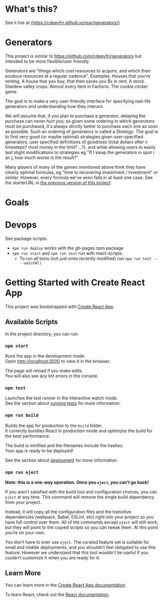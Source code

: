 # What's this?

See it live at [(https://cdeevfrr.github.io/reactgenerators/)](https://cdeevfrr.github.io/reactgenerators/)

# Generators

This project is similar to https://github.com/cdeevfrr/generators but intended to be more flexible/user friendly.

Generators are "things which cost resources to acquire, and which then produce resources at a regular cadence". Examples: Houses that you're renting. A house that you buy, that then saves you $x in rent. A stock. Stardew valley crops. Almost every item in Factorio. The cookie clicker game. 


The goal is to make a very user-friendly interface for specifying real-life generators and understanding how they interact.

We will assume that, if you plan to purchase a generator, delaying the purchase can never _hurt_ you; so given some ordering in which generators must be purchased, it's always strictly better to purchase each one as soon as possible. Such an ordering of generators is called a _Strategy_. The goal is to find very good (or maybe optimal) strategies given user-specified generators, user specified definitions of goodness (total dollars after n timesteps? most money in the limit? ...?), and while allowing users to easily test slight modifications to strategies eg "If I swap the generators in spot i an j, how much worse is the result?"

Many players of many of the games mentioned above think they have clearly optimal formulas, eg "time to recovering investment / investment" or similar. However, every formula we've seen fails in at least one case. See the starterURL in [the previous version of this project](https://github.com/cdeevfrr/generators)

# Goals

# Devops

See package scripts. 
- `npm run deploy` works with the gh-pages npm package
- `npm run start` and `npm run test` run with react-scripts. 
    - To run all tests (not just ones recently modified) run `npm run test -- --watchAll`







# Getting Started with Create React App

This project was bootstrapped with [Create React App](https://github.com/facebook/create-react-app).

## Available Scripts

In the project directory, you can run:

### `npm start`

Runs the app in the development mode.\
Open [http://localhost:3000](http://localhost:3000) to view it in the browser.

The page will reload if you make edits.\
You will also see any lint errors in the console.

### `npm test`

Launches the test runner in the interactive watch mode.\
See the section about [running tests](https://facebook.github.io/create-react-app/docs/running-tests) for more information.

### `npm run build`

Builds the app for production to the `build` folder.\
It correctly bundles React in production mode and optimizes the build for the best performance.

The build is minified and the filenames include the hashes.\
Your app is ready to be deployed!

See the section about [deployment](https://facebook.github.io/create-react-app/docs/deployment) for more information.

### `npm run eject`

**Note: this is a one-way operation. Once you `eject`, you can’t go back!**

If you aren’t satisfied with the build tool and configuration choices, you can `eject` at any time. This command will remove the single build dependency from your project.

Instead, it will copy all the configuration files and the transitive dependencies (webpack, Babel, ESLint, etc) right into your project so you have full control over them. All of the commands except `eject` will still work, but they will point to the copied scripts so you can tweak them. At this point you’re on your own.

You don’t have to ever use `eject`. The curated feature set is suitable for small and middle deployments, and you shouldn’t feel obligated to use this feature. However we understand that this tool wouldn’t be useful if you couldn’t customize it when you are ready for it.

## Learn More

You can learn more in the [Create React App documentation](https://facebook.github.io/create-react-app/docs/getting-started).

To learn React, check out the [React documentation](https://reactjs.org/).
